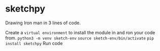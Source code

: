 # sketchpy
Drawing Iron man in 3 lines of code.

Create a `virtual environment` to install the module in and ron your code from.
`python3 -m venv sketch-env`
`source sketch-env/bin/activate`
`pip install sketchpy`
Run code